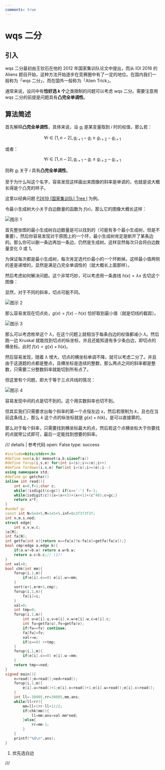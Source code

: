 ```yaml
---
comments: true
---
```


# wqs 二分

## 引入

wqs 二分最初由王钦石在他的 2012 年国家集训队论文中提出，而从 IOI 2016 的 Aliens 题目开始，这种方法开始逐步在竞赛圈中有了一定的地位。在国内我们一般称为「wqs 二分」，而在国外一般称为「Alien Trick」。

通常来说，设问中有**恰好选 $k$ 个**之类限制的问题可以考虑 wqs 二分。需要注意用 wqs 二分的前提是问题具有**凸完全单调性**。

## 算法简述

首先解释**凸完全单调性**，具体来说，设 $g_i$ 是某变量取到 $i$ 时的权值，那么若：

$$\forall i\in [1,n-2],g_{i+1}-g_i\ge g_{i+2}-g_{i+1}$$

或者：

$$\forall i\in [1,n-2],g_{i+1}-g_i\le g_{i+2}-g_{i+1}$$

则称 $g_i$ 关于 $i$ 具有**凸完全单调性**。

至于为什么叫这个名字，容易发现这样画出来图像的斜率是单调的，也就是说大概长得是个凸壳的样子。

这里以经典问题 [P2619 [国家集训队] Tree I](https://www.luogu.com.cn/problem/P2619) 为例。

令最小生成树大小关于白边数量的函数为 $f(x)$，那么它的图像大概长这样：

![图示 1](../../img/wqs_binary_search_1.png)

首先整张图的最小生成树白边数量是可以找到的（可能有多个最小生成树，但是不重要），然后你容易发现对于原图上的一个环，最小生成树肯定是断开了某条边的。那么你可以删一条边再加一条边，仍然是生成树。这样显然每次只会将白边数量变化 $0$ 或 $1$。

为保证每次都是最小生成树，每次肯定选代价最小的一个环断掉。这样最小值两侧的差是递增的，显然是满足凸完全单调性的（就大概长上面那样）。

然后考虑如何解决问题。这个非常巧妙，可以考虑用一条直线 $h(x)=\lambda x$ 去切这个图像：

显然，对于不同的斜率，切点可能不同。

![图示 2](../../img/wqs_binary_search_2.png)

那么容易发现在切点处，$g(x)=f(x)-h(x)$ 恰好取到最小值（就是切线的截距）。

![图示 3](../../img/wqs_binary_search_3.png)

那么可以考虑枚举这个 $\lambda$，在这个问题上就相当于每条白边的权值都减小 $\lambda$。然后跑一边 Kruskal 就能找到切点的纵坐标，并且还能知道有多少条白边，即切点的横坐标。此时 $f(x)=g(x)+h(x)$。

然后容易发现，随着 $\lambda$ 增大，切点的横坐标单调不降，就可以考虑二分了。并且由于这道题的点都是整点，且横坐标是连续的整数，那么两点之间的斜率都是整数，只需要二分整数斜率就能切到所有点了。

但这里有个问题，即大于等于三点共线的情况：

![图示 4](../../img/wqs_binary_search_4.png)

容易发现中间的点是切不到的。这个用实数斜率也切不到。

但其实我们只需要求出每个斜率的第一个点恒左边 $x$，然后若限制为 $k$，且也在当前这条线上，那么 $k$ 这个点的纵坐标就是 $g(x)+h(k)$，是可以直接算的。

那么对于每个斜率，只需要找到横坐标最大的点，然后若这个点横坐标大于你要找的点就带公式即可，最后一定能找到想要的斜率。

/// details | 参考代码
    open: False
    type: success

```cpp
#include<bits/stdc++.h>
#define mem(a,b) memset(a,b,sizeof(a))
#define forup(i,s,e) for(int i=(s);i<=(e);i++)
#define fordown(i,s,e) for(int i=(s);i>=(e);i--)
using namespace std;
#define gc getchar()
inline int read(){
    int x=0,f=1;char c;
    while(!isdigit(c=gc)) if(c=='-') f=-1;
    while(isdigit(c)){x=(x<<3)+(x<<1)+(c^48);c=gc;}
    return x*f;
}
#undef gc
const int N=5e4+5,M=1e5+5,inf=0x3f3f3f3f;
int n,m,s,ned;
struct edge{
	int u,v,w,c;
}e[M];
int fa[N];
int getfa(int x){return x==fa[x]?x:fa[x]=getfa(fa[x]);}
bool cmp(edge a,edge b){
	if(a.w!=b.w) return a.w<b.w;
	return a.c<b.c;// (1)!
}
int val=0;
bool chk(int mm){
	forup(i,1,m){
		if(e[i].c==0) e[i].w+=mm;
	}
	sort(e+1,e+m+1,cmp);
	forup(i,1,n){
		fa[i]=i;
	}
	val=0;
	int tmp=0;
	forup(i,1,m){
		int u=e[i].u,v=e[i].v,w=e[i].w,c=e[i].c;
		int fu=getfa(u),fv=getfa(v);
		if(fu==fv) continue;
		fa[fu]=fv;
		val+=w;
		if(c==0) ++tmp;
	}
	forup(i,1,m){
		if(e[i].c==0) e[i].w-=mm;
	}
	return tmp>=ned;
}
signed main(){
	n=read();m=read();ned=read();
	forup(i,1,m){
		e[i].u=read()+1;e[i].v=read()+1;e[i].w=read();e[i].c=read();
	}
	int ll=-30005,rr=30005,mm,ans;
	while(ll<rr){
		mm=ll+(rr-ll+1)/2;
		if(chk(mm)){
			ll=mm;ans=val-mm*ned;
		}else{
			rr=mm-1;
		}
	}
	printf("%d\n",ans);
}
```

1. 优先选白边

///